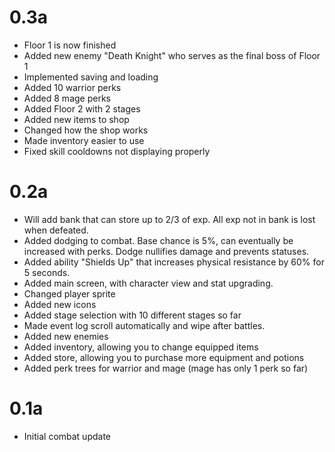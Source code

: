 # 0.3a
- Floor 1 is now finished
- Added new enemy "Death Knight" who serves as the final boss of Floor 1
- Implemented saving and loading
- Added 10 warrior perks
- Added 8 mage perks
- Added Floor 2 with 2 stages
- Added new items to shop
- Changed how the shop works
- Made inventory easier to use
- Fixed skill cooldowns not displaying properly
# 0.2a
- Will add bank that can store up to 2/3 of exp. All exp not in bank is lost when defeated.
- Added dodging to combat. Base chance is 5%, can eventually be increased with perks. Dodge nullifies damage and prevents statuses.
- Added ability "Shields Up" that increases physical resistance by 60% for 5 seconds.
- Added main screen, with character view and stat upgrading.
- Changed player sprite
- Added new icons
- Added stage selection with 10 different stages so far
- Made event log scroll automatically and wipe after battles.
- Added new enemies
- Added inventory, allowing you to change equipped items
- Added store, allowing you to purchase more equipment and potions
- Added perk trees for warrior and mage (mage has only 1 perk so far)
# 0.1a
- Initial combat update